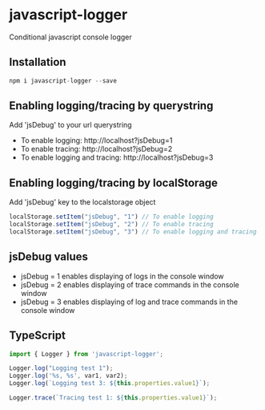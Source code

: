 # javascript-logger
Conditional javascript console logger

## Installation
```ts
npm i javascript-logger --save
```

## Enabling logging/tracing by querystring
Add 'jsDebug' to your url querystring

* To enable logging: http://localhost?jsDebug=1
* To enable tracing: http://localhost?jsDebug=2
* To enable logging and tracing: http://localhost?jsDebug=3

## Enabling logging/tracing by localStorage
Add 'jsDebug' key to the localstorage object
```ts
localStorage.setItem("jsDebug", "1") // To enable logging
localStorage.setItem("jsDebug", "2") // To enable tracing
localStorage.setItem("jsDebug", "3") // To enable logging and tracing


```

## jsDebug values
* jsDebug = 1 enables displaying of logs in the console window
* jsDebug = 2 enables displaying of trace commands in the console window
* jsDebug = 3 enables displaying of log and trace commands in the console window

## TypeScript
```ts
import { Logger } from 'javascript-logger';

Logger.log("Logging test 1");
Logger.log('%s, %s', var1, var2);
Logger.log(`Logging test 3: ${this.properties.value1}`);

Logger.trace(`Tracing test 1: ${this.properties.value1}`);
```